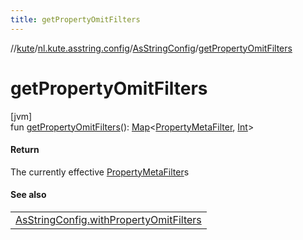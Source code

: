 ```yaml
---
title: getPropertyOmitFilters
---
```

//[kute](../../../index.html)/[nl.kute.asstring.config](../index.html)/[AsStringConfig](index.html)/[getPropertyOmitFilters](get-property-omit-filters.html)



# getPropertyOmitFilters



[jvm]\
fun [getPropertyOmitFilters](get-property-omit-filters.html)(): [Map](https://kotlinlang.org/api/latest/jvm/stdlib/kotlin.collections/-map/index.html)&lt;[PropertyMetaFilter](../../nl.kute.asstring.core.filter/-property-meta-filter/index.html), [Int](https://kotlinlang.org/api/latest/jvm/stdlib/kotlin/-int/index.html)&gt;



#### Return



The currently effective [PropertyMetaFilter](../../nl.kute.asstring.core.filter/-property-meta-filter/index.html)s



#### See also


| |
|---|
| [AsStringConfig.withPropertyOmitFilters](with-property-omit-filters.html) |



